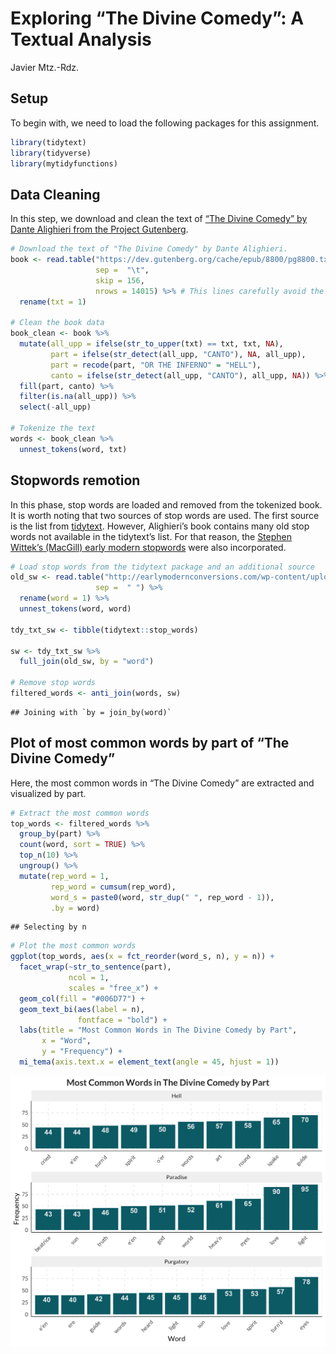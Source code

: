 Exploring “The Divine Comedy”: A Textual Analysis
================
Javier Mtz.-Rdz.

## Setup

To begin with, we need to load the following packages for this
assignment.

``` r
library(tidytext)
library(tidyverse)
library(mytidyfunctions)
```

## Data Cleaning

In this step, we download and clean the text of [“The Divine Comedy” by
Dante Alighieri from the Project
Gutenberg](https://dev.gutenberg.org/ebooks/8800).

``` r
# Download the text of "The Divine Comedy" by Dante Alighieri. 
book <- read.table("https://dev.gutenberg.org/cache/epub/8800/pg8800.txt",
                   sep =  "\t",
                   skip = 156, 
                   nrows = 14015) %>% # This lines carefully avoid the metadata. 
  rename(txt = 1) 

# Clean the book data
book_clean <- book %>% 
  mutate(all_upp = ifelse(str_to_upper(txt) == txt, txt, NA),
         part = ifelse(str_detect(all_upp, "CANTO"), NA, all_upp),
         part = recode(part, "OR THE INFERNO" = "HELL"),
         canto = ifelse(str_detect(all_upp, "CANTO"), all_upp, NA)) %>% 
  fill(part, canto) %>% 
  filter(is.na(all_upp)) %>% 
  select(-all_upp)

# Tokenize the text
words <- book_clean %>% 
  unnest_tokens(word, txt)
```

## Stopwords remotion

In this phase, stop words are loaded and removed from the tokenized
book. It is worth noting that two sources of stop words are used. The
first source is the list from
[tidytext](https://github.com/juliasilge/tidytext). However, Alighieri’s
book contains many old stop words not available in the tidytext’s list.
For that reason, the [Stephen Wittek’s (MacGill) early modern
stopwords](http://earlymodernconversions.com/computer-based-textual-analysis-and-early-modern-literature-notes-on-some-recent-research/)
were also incorporated.

``` r
# Load stop words from the tidytext package and an additional source
old_sw <- read.table("http://earlymodernconversions.com/wp-content/uploads/2013/12/stopwords.txt",
                   sep =  " ") %>% 
  rename(word = 1) %>% 
  unnest_tokens(word, word) 

tdy_txt_sw <- tibble(tidytext::stop_words)

sw <- tdy_txt_sw %>% 
  full_join(old_sw, by = "word") 

# Remove stop words
filtered_words <- anti_join(words, sw)
```

    ## Joining with `by = join_by(word)`

## Plot of most common words by part of “The Divine Comedy”

Here, the most common words in “The Divine Comedy” are extracted and
visualized by part.

``` r
# Extract the most common words
top_words <- filtered_words %>%
  group_by(part) %>% 
  count(word, sort = TRUE) %>%
  top_n(10) %>% 
  ungroup() %>% 
  mutate(rep_word = 1,
         rep_word = cumsum(rep_word),
         word_s = paste0(word, str_dup(" ", rep_word - 1)),
         .by = word)
```

    ## Selecting by n

``` r
# Plot the most common words
ggplot(top_words, aes(x = fct_reorder(word_s, n), y = n)) +
  facet_wrap(~str_to_sentence(part),
             ncol = 1,
             scales = "free_x") +
  geom_col(fill = "#006D77") +
  geom_text_bi(aes(label = n),
               fontface = "bold") +
  labs(title = "Most Common Words in The Divine Comedy by Part",
       x = "Word",
       y = "Frequency") +
  mi_tema(axis.text.x = element_text(angle = 45, hjust = 1))
```

![](exercise-1_book-analysis_files/figure-gfm/unnamed-chunk-4-1.png)<!-- -->
